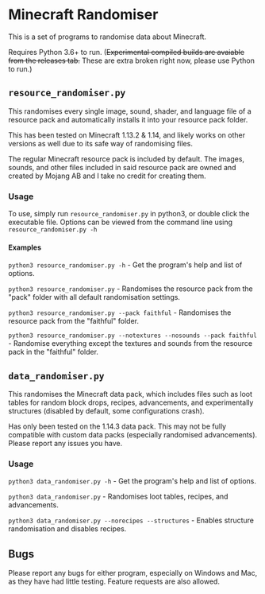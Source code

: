 # Minecraft Randomiser

This is a set of programs to randomise data about Minecraft.

Requires Python 3.6+ to run. (~~Experimental compiled builds are avaiable from the releases tab.~~ These are extra broken right now, please use Python to run.)

## `resource_randomiser.py`

This randomises every single image, sound, shader, and language file of a resource pack and automatically installs it into your resource pack folder.

This has been tested on Minecraft 1.13.2 & 1.14, and likely works on other versions as well due to its safe way of randomising files.

The regular Minecraft resource pack is included by default. The images, sounds, and other files included in said resource pack are owned and created by Mojang AB and I
take no credit for creating them.

### Usage

To use, simply run `resource_randomiser.py` in python3, or double click the executable file. Options can be viewed from the command line using `resource_randomiser.py -h`

#### Examples

`python3 resource_randomiser.py -h` - Get the program's help and list of options.

`python3 resource_randomiser.py` - Randomises the resource pack from the "pack" folder with all default randomisation settings.

`python3 resource_randomiser.py --pack faithful` - Randomises the resource pack from the "faithful" folder.

`python3 resource_randomiser.py --notextures --nosounds --pack faithful` - Randomise everything except the textures and sounds from the resource pack in the "faithful" folder.

## `data_randomiser.py`

This randomises the Minecraft data pack, which includes files such as loot tables for random block drops, recipes, advancements, and experimentally structures (disabled by default, some configurations crash).

Has only been tested on the 1.14.3 data pack. This may not be fully compatible with custom data packs (especially randomised advancements). Please report any issues you have.

### Usage

`python3 data_randomiser.py -h` - Get the program's help and list of options.

`python3 data_randomiser.py` - Randomises loot tables, recipes, and advancements.

`python3 data_randomiser.py --norecipes --structures` - Enables structure randomisation and disables recipes.

## Bugs

Please report any bugs for either program, especially on Windows and Mac, as they have had little testing. Feature requests are also allowed.
